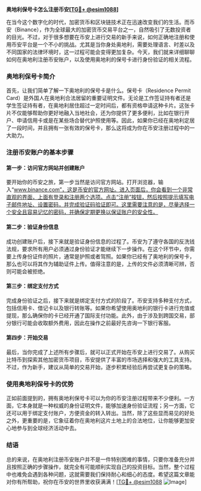 **奥地利保号卡怎么注册币安[[TG💪+ @esim1088](https://t.me/s/esim1088)]**

在当今这个数字化的时代，加密货币和区块链技术正在迅速改变我们的生活。而币安（Binance），作为全球最大的加密货币交易平台之一，自然吸引了无数投资者的目光。不过，对于很多想要在币安上进行交易的新手来说，如何正确地注册和使用币安平台是一个不小的挑战。尤其是当你身处奥地利，需要处理语言、时差以及不同国家的法律环境时，这一过程可能会变得更加复杂。今天，我们就来详细聊聊如何在奥地利注册币安账户，以及使用奥地利的保号卡进行身份验证的相关流程。

### 奥地利保号卡简介

首先，让我们简单了解一下奥地利的保号卡是什么。保号卡（Residence Permit Card）是外国人在奥地利合法居留的重要证明文件。无论是工作签证持有者还是学生签证持有者，在奥地利居住超过一定时间后，都有资格申请这种卡片。这张卡片不仅能够帮助你更好地融入当地社会，还为你提供了更多便利，比如在银行开户、申请信用卡或是在某些场合替代护照使用等。因此，如果你已经在奥地利定居了一段时间，并且拥有一张有效的保号卡，那么这将成为你在币安注册过程中的一大助力。

### 注册币安账户的基本步骤

#### 第一步：访问官方网站并创建账户
要开始你的币安之旅，第一步当然是访问官方网站。打开浏览器，输入“www.binance.com”，这是币安的官方网址。进入页面后，你会看到一个非常直观的界面，上面有登录和注册两个选项。点击“注册”按钮，然后按照提示填写电子邮件地址、设置密码，并完成验证码验证即可。这里需要注意的是，尽量选择一个安全且容易记忆的密码，并确保定期更换以保证账户的安全性。

#### 第二步：验证身份信息
成功创建账户后，接下来就是验证身份信息的过程了。币安为了遵守各国的反洗钱法规，要求所有用户必须通过身份验证才能继续下一步操作。在这个环节中，你需要上传身份证件的照片，通常是护照或者驾照。如果你已经有了奥地利的保号卡，那么也可以将其作为辅助证件上传。值得注意的是，上传的文件必须清晰可辨，否则可能会被拒绝。

#### 第三步：绑定支付方式
完成身份验证之后，接下来就是绑定支付方式的阶段了。币安支持多种支付方式，包括信用卡、借记卡以及银行转账等。如果你希望使用奥地利的银行卡进行充值或提现，那么确保你的卡已经开通了国际支付功能。此外，由于涉及到跨国交易，部分银行可能会收取额外费用，因此在操作之前最好先咨询一下银行客服。

#### 第四步：开始交易
最后，当你完成了上述所有步骤后，就可以正式开始在币安上进行交易了。从购买比特币到探索其他加密货币项目，币安提供了丰富的市场选择和强大的工具支持。不过，作为新手，建议从简单的交易开始，逐步积累经验后再尝试更复杂的策略。

### 使用奥地利保号卡的优势

正如前面提到的，拥有奥地利保号卡可以为你的币安注册过程带来不少便利。一方面，它本身就是一种权威的身份证明文件，能够加速身份验证流程；另一方面，它还可以用于绑定支付账户，方便资金的转入转出。当然，除了这些显而易见的好处之外，更重要的是，它象征着你在奥地利这片土地上的合法地位，让你能够更加安心地参与到全球经济活动中去。

### 结语

总的来说，在奥地利注册币安账户并不是一件特别困难的事情，只要你准备充分并且按照正确的步骤操作，就完全有可能顺利实现自己的投资目标。当然，整个过程中也难免会遇到各种问题，这就需要我们保持耐心和细心的态度。希望这篇文章能对你有所帮助，祝你在币安的世界里收获满满！[[TG💪+ @esim1088](https://t.me/s/esim1088) ![Image](https://i.postimg.cc/4NQfJmqS/Snipaste-2025-05-13-00-14-12.png)]